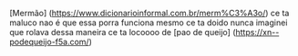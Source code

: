 [Mermão] (https://www.dicionarioinformal.com.br/merm%C3%A3o/) ce ta maluco nao é que essa porra funciona mesmo ce ta doido nunca imaginei que rolava dessa maneira ce ta locoooo de [pao de queijo] (https://xn--podequeijo-f5a.com/)